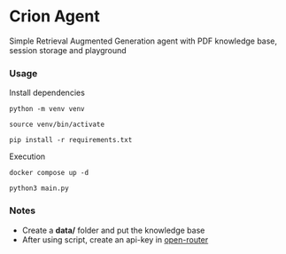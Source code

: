# Crion Agent

Simple Retrieval Augmented Generation agent with PDF knowledge base, session storage and playground

### Usage
Install dependencies
```
python -m venv venv
```
```
source venv/bin/activate
```
```
pip install -r requirements.txt
```

Execution
```
docker compose up -d
```
```
python3 main.py
```

### Notes
 - Create a **data/** folder and put the knowledge base
 - After using script, create an api-key in [open-router](https://openrouter.ai/)
